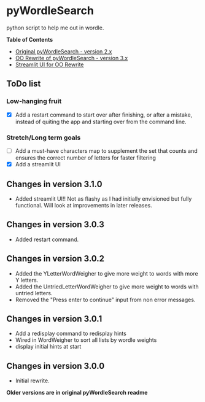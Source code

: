 # pyWordleSearch
python script to help me out in wordle.

**Table of Contents**

- [Original pyWordleSearch - version 2.x](OriginalPWS.md)  
- [OO Rewrite of pyWordleSearch - version 3.x](OORewrite.md)
- [Streamlit UI for OO Rewrite](StreamlitPWS.md)

## ToDo list

### Low-hanging fruit

- [x] Add a restart command to start over after finishing, or after a mistake, instead of quiting the app and starting over from the command line.

### Stretch/Long term goals

- [ ] Add a must-have characters map to supplement the set that counts and ensures the correct number of letters for faster filtering
- [x] Add a streamlit UI 

## Changes in version 3.1.0

- Added streamlit UI!!  Not as flashy as I had initially envisioned but fully functional.  Will look at improvements in later releases.

## Changes in version 3.0.3

- Added restart command. 

## Changes in version 3.0.2

- Added the YLetterWordWeigher to give more weight to words with more Y letters.
- Added the UntriedLetterWordWeigher to give more weight to words with untried letters.
- Removed the "Press enter to continue" input from non error messages. 

## Changes in version 3.0.1

- Add a redisplay command to redisplay hints
- Wired in WordWeigher to sort all lists by wordle weights
- display initial hints at start

## Changes in version 3.0.0

- Initial rewrite. 

**Older versions are in original pyWordleSearch readme**